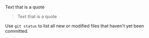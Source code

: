 Text that is a quote

> Text that is a quote



Use `git status` to list all new or modified files that haven't yet been committed.
